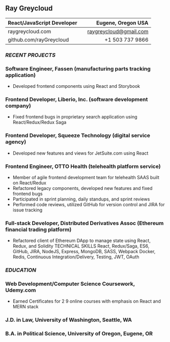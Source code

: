 ## Ray Greycloud

| React/JavaScript Developer |     |     Eugene, Oregon USA |
| -------------------------- | :-: | ---------------------: |
| raygreycloud.com           |     | raygreycloud@gmail.com |
| github.com/rayGreycloud    |     |        +1 503 737 9866 |

### _RECENT PROJECTS_

### Software Engineer, Fassen (manufacturing parts tracking application)

- Developed frontend components using React and Storybook

### Frontend Developer, Liberio, Inc. (software development company)

- Fixed frontend bugs in proprietary search application using React/Redux/Redux Saga

### Frontend Developer, Squeeze Technology (digital service agency)

- Developed new features and views for JetSuite.com using React

### Frontend Engineer, OTTO Health (telehealth platform service)

- Member of agile frontend development team for telehealth SAAS built on React/Redux
- Refactored legacy components, developed new features and fixed frontend bugs
- Participated in sprint planning, daily standups, and sprint reviews
- Performed code reviews, utilized GitHub for version control and JIRA for issue tracking

### Full-stack Developer, Distributed Derivatives Assoc (Ethereum financial trading platform)

- Refactored client of Ethereum DApp to manage state using React, Redux, and Solidity
  TECHNICAL SKILLS
  React, Redux/Saga, ES6, GitHub, JIRA, NodeJS, Express, MongoDB, SASS, Webpack
  Docker, Redis, Continuous Integration/Delivery, Testing, JWT, OAuth

### _EDUCATION_

### Web Development/Computer Science Coursework, Udemy.com

- Earned Certificates for 2 9 online courses with emphasis on React and MERN stack

### J.D. in Law, University of Washington, Seattle, WA

### B.A. in Political Science, University of Oregon, Eugene, OR
